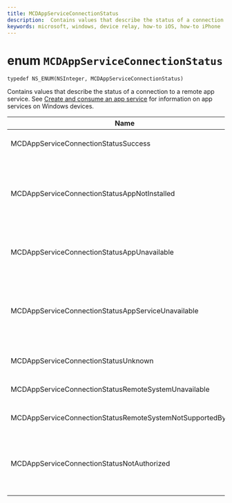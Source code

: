 ```yaml
---
title: MCDAppServiceConnectionStatus
description:  Contains values that describe the status of a connection to a remote app service.  
keywords: microsoft, windows, device relay, how-to iOS, how-to iPhone
---
```


# enum `MCDAppServiceConnectionStatus`

```
typedef NS_ENUM(NSInteger, MCDAppServiceConnectionStatus)
```

Contains values that describe the status of a connection to a remote app service. See [Create and consume an app service](https://docs.microsoft.com/windows/uwp/launch-resume/how-to-create-and-consume-an-app-service) for information on app services on Windows devices.

|Name   |Value   |Description   |
|--------|-------|-------------|
|MCDAppServiceConnectionStatusSuccess | 0| The connection to the app service was opened successfully.|
|MCDAppServiceConnectionStatusAppNotInstalled | 1| The package for the app service to which a connection was attempted is not installed on the device. Check that the package is installed before trying to open a connection to the app service.|
|MCDAppServiceConnectionStatusAppUnavailable | 2| The package for the app service to which a connection was attempted is temporarily unavailable. Try to connect again later.|
|MCDAppServiceConnectionStatusAppServiceUnavailable | 3| The app with the specified package ID is installed and available, but the app does not declare support for the specified app service. Check that the name of the app service and the version of the app are correct.|
|MCDAppServiceConnectionStatusUnknown | 4| The connection could not be established for an unknown reason.|
|MCDAppServiceConnectionStatusRemoteSystemUnavailable | 5| The target remote device or application is no longer available for connection.|
|MCDAppServiceConnectionStatusRemoteSystemNotSupportedByApp | 6|The client app is not configured to support remote connectivity.|
|MCDAppServiceConnectionStatusNotAuthorized | 7| The client device is not authorized to support remote connectivity. This may occur because the MCDAppServiceConnection was passed an invalid token.|